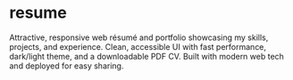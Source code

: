 # resume
Attractive, responsive web résumé and portfolio showcasing my skills, projects, and experience. Clean, accessible UI with fast performance, dark/light theme, and a downloadable PDF CV. Built with modern web tech and deployed for easy sharing.
